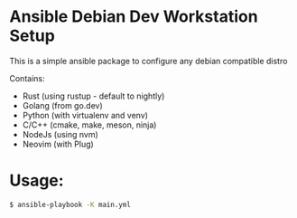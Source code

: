 # Ansible Debian Dev Workstation Setup

This is a simple ansible package to configure any debian compatible distro

Contains: 
* Rust (using rustup - default to nightly)
* Golang (from go.dev)
* Python (with virtualenv and venv)
* C/C++ (cmake, make, meson, ninja)
* NodeJs (using nvm)
* Neovim (with Plug)

# Usage:

```bash
$ ansible-playbook -K main.yml
```
